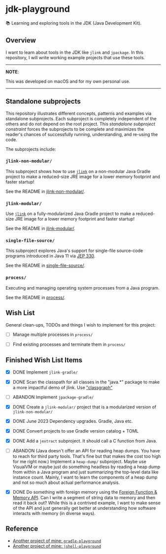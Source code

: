 # jdk-playground

📚 Learning and exploring tools in the JDK (Java Development Kit).


## Overview

I want to learn about tools in the JDK like `jlink` and `jpackage`. In this repository, I will write working example
projects that use these tools.

---
**NOTE**:

This was developed on macOS and for my own personal use.

---


## Standalone subprojects

This repository illustrates different concepts, patterns and examples via standalone subprojects. Each subproject is
completely independent of the others and do not depend on the root project. This _standalone subproject constraint_
forces the subprojects to be complete and maximizes the reader's chances of successfully running, understanding, and
re-using the code.

The subprojects include:


### `jlink-non-modular/`

This subproject shows how to use [`jlink`](https://openjdk.java.net/jeps/282) on a non-modular Java Gradle project to make a reduced-size JRE image for a lower memory footprint and faster startup!

See the README in [jlink-non-modular/](jlink-non-modular/).


### `jlink-modular/`

Use [`jlink`](https://openjdk.java.net/jeps/282) on a fully-modularized Java Gradle project to make a reduced-size JRE image for a lower memory footprint and faster startup!

See the README in [jlink-modular/](jlink-modular/).


### `single-file-source/`

This subproject explores Java's support for single-file source-code programs introduced in Java 11 via [JEP 330](https://openjdk.java.net/jeps/330).

See the README in [single-file-source/](single-file-source/).


### `process/`

Executing and managing operating system processes from a Java program.

See the README in [process/](process/).


## Wish List

General clean-ups, TODOs and things I wish to implement for this project:

* [ ] Manage multiple processes in `process/`
* [ ] Find existing processes and terminate them in `process/`


## Finished Wish List Items

* [x] DONE Implement `jlink-gradle/`
* [x] DONE Scan the classpath for all classes in the "java.*" package to make a more impactful demo of jlink. Use ["classgraph"](https://github.com/classgraph/classgraph)
* [ ] ABANDON Implement `jpackage-gradle/`
* [x] DONE Create a `jlink-modular/` project that is a modularized version of `jlink-non-modular/`
* [x] DONE June 2023 Dependency upgrades. Gradle, Java etc.
* [x] DONE Convert projects to use Gradle version catalog + TOML
* [x] DONE Add a `jextract` subproject. It should call a C function from Java.
* [ ] ABANDON (Java doesn't offer an API for reading heap dumps. You have to reach for third party tools. That's fine but that makes the cost too high for me right now.) Implement a `heap-dump/` subproject. Maybe use VisualVM or maybe just do something headless by reading a heap dump
  from within a Java program and just summarizing the top-level data like instance count. Mainly, I want to learn the
  components of a heap dump and not so much about actual performance analysis.
* [x] DONE Do something with foreign memory using the [Foreign Function & Memory API](https://openjdk.org/jeps/442). Can I
  write a segment of string data to memory and then read it back out? While this is a contrived example, I want to make
  sense of the API and just generally get better at understanding how software interacts with memory (in diverse ways).


## Reference

* [Another project of mine: `gradle-playground`](https://github.com/dgroomes/gradle-playground/tree/main/plugin)
* [Another project of mine: `jshell-playground`](https://github.com/dgroomes/jshell-playground)
